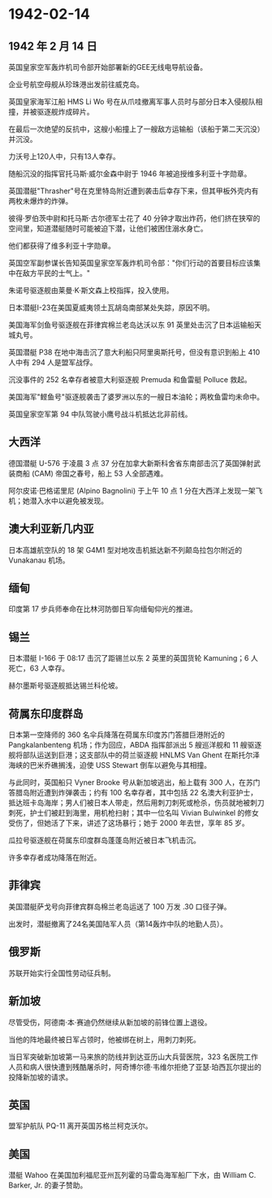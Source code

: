 # 1942-02-14

## 1942 年 2 月 14 日

英国皇家空军轰炸机司令部开始部署新的GEE无线电导航设备。

企业号航空母舰从珍珠港出发前往威克岛。

英国皇家海军江船 HMS Li Wo
号在从爪哇撤离军事人员时与部分日本入侵舰队相撞，并被驱逐舰炸成碎片。

在最后一次绝望的反抗中，这艘小船撞上了一艘敌方运输船（该船于第二天沉没）并沉没。

力沃号上120人中，只有13人幸存。

随船沉没的指挥官托马斯·威尔金森中尉于 1946 年被追授维多利亚十字勋章。

英国潜艇"Thrasher"号在克里特岛附近遭到袭击后幸存下来，但其甲板外壳内有两枚未爆炸的炸弹。

彼得·罗伯茨中尉和托马斯·古尔德军士花了 40
分钟才取出炸药，他们挤在狭窄的空间里，知道潜艇随时可能被迫下潜，让他们被困住溺水身亡。

他们都获得了维多利亚十字勋章。

英国空军副参谋长告知英国皇家空军轰炸机司令部："你们行动的首要目标应该集中在敌方平民的士气上。"

朱诺号驱逐舰由莱曼·K·斯文森上校指挥，投入使用。

日本潜艇I-23在美国夏威夷领土瓦胡岛南部某处失踪，原因不明。

美国海军剑鱼号驱逐舰在菲律宾棉兰老岛达沃以东 91
英里处击沉了日本运输船天城丸号。

英国潜艇 P38 在地中海击沉了意大利船只阿里奥斯托号，但没有意识到船上 410
人中有 294 人是盟军战俘。

沉没事件的 252 名幸存者被意大利驱逐舰 Premuda 和鱼雷艇 Polluce 救起。

美国海军"鲣鱼号"驱逐舰袭击了婆罗洲以东的一艘日本油轮；两枚鱼雷均未命中。

英国皇家空军第 94 中队驾驶小鹰号战斗机抵达北非前线。

## 大西洋

德国潜艇 U-576 于凌晨 3 点 37
分在加拿大新斯科舍省东南部击沉了英国弹射武装商船 (CAM) 帝国之春号，船上
53 人全部遇难。

阿尔皮诺·巴格诺里尼 (Alpino Bagnolini) 于上午 10 点 1
分在大西洋上发现一架飞机；她潜入水中以避免被发现。

## 澳大利亚新几内亚

日本高雄航空队的 18 架 G4M1 型对地攻击机抵达新不列颠岛拉包尔附近的
Vunakanau 机场。

## 缅甸

印度第 17 步兵师奉命在比林河防御日军向缅甸仰光的推进。

## 锡兰

日本潜艇 I-166 于 08:17 击沉了距锡兰以东 2 英里的英国货轮 Kamuning；6
人死亡，63 人幸存。

赫尔墨斯号驱逐舰抵达锡兰科伦坡。

## 荷属东印度群岛

日本第一空降师的 360 名伞兵降落在荷属东印度苏门答腊巨港附近的
Pangkalanbenteng 机场；作为回应，ABDA 指挥部派出 5 艘巡洋舰和 11
艘驱逐舰将部队运送到巨港；这支部队中的荷兰驱逐舰 HNLMS Van Ghent
在斯托尔泽海峡的巴米乔礁搁浅，迫使 USS Stewart 倒车以避免与其相撞。

与此同时，英国船只 Vyner Brooke 号从新加坡逃出，船上载有 300
人，在苏门答腊岛附近遭到炸弹袭击；约有 100 名幸存者，其中包括 22
名澳大利亚护士，抵达班卡岛海岸；男人们被日本人带走，然后用刺刀刺死或枪杀，伤员就地被刺刀刺死，护士们被赶到海里，用机枪扫射；其中一位名叫
Vivian Bulwinkel 的修女受伤了，但她活了下来，讲述了这场暴行；她于 2000
年去世，享年 85 岁。

瓜拉号驱逐舰在荷属东印度群岛蓬蓬岛附近被日本飞机击沉。

许多幸存者成功降落在附近。

## 菲律宾

美国潜艇萨戈号向菲律宾群岛棉兰老岛运送了 100 万发 .30 口径子弹。

出发时，潜艇撤离了24名美国陆军人员（第14轰炸中队的地勤人员）。

## 俄罗斯

苏联开始实行全国性劳动征兵制。

## 新加坡

尽管受伤，阿德南·本·赛迪仍然继续从新加坡的前锋位置上退役。

当他的阵地最终被日军占领时，他被绑在树上，用刺刀刺死。

当日军突破新加坡第一马来旅的防线并到达亚历山大兵营医院，323
名医院工作人员和病人很快遭到残酷屠杀时，阿奇博尔德·韦维尔拒绝了亚瑟·珀西瓦尔提出的投降新加坡的请求。

## 英国

盟军护航队 PQ-11 离开英国苏格兰柯克沃尔。

## 美国

潜艇 Wahoo 在美国加利福尼亚州瓦列霍的马雷岛海军船厂下水，由 William C.
Barker, Jr. 的妻子赞助。

